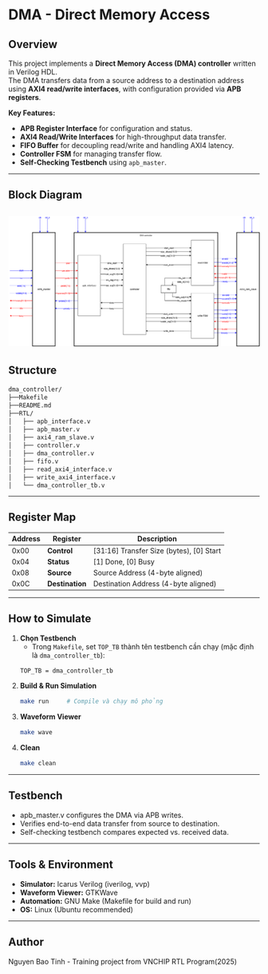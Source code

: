 # DMA - Direct Memory Access

## Overview
This project implements a **Direct Memory Access (DMA) controller** written in Verilog HDL.  
The DMA transfers data from a source address to a destination address using **AXI4 read/write interfaces**, with configuration provided via **APB registers**.

**Key Features:**
- **APB Register Interface** for configuration and status.
- **AXI4 Read/Write Interfaces** for high-throughput data transfer.
- **FIFO Buffer** for decoupling read/write and handling AXI4 latency.
- **Controller FSM** for managing transfer flow.
- **Self-Checking Testbench** using `apb_master`.
---

## Block Diagram
![Block Diagram](NguyenBaoTinh_Lab5_DMA_design.png)
---
## Structure
````
dma_controller/
├──Makefile
├──README.md
├──RTL/
│   ├── apb_interface.v
│   ├── apb_master.v
│   ├── axi4_ram_slave.v
│   ├── controller.v
│   ├── dma_controller.v
│   ├── fifo.v
│   ├── read_axi4_interface.v
│   ├── write_axi4_interface.v
│   └── dma_controller_tb.v     
````
---
## Register Map
| Address | Register            | Description                              |
|---------|---------------------|------------------------------------------|
| 0x00    | **Control**         | [31:16] Transfer Size (bytes), [0] Start |
| 0x04    | **Status**          | [1] Done, [0] Busy                       |
| 0x08    | **Source**          | Source Address (4-byte aligned)          |
| 0x0C    | **Destination**     | Destination Address (4-byte aligned)     |
---


## How to Simulate
1. **Chọn Testbench**  
   - Trong `Makefile`, set `TOP_TB` thành tên testbench cần chạy (mặc định là `dma_controller_tb`):
   ```bash
   TOP_TB = dma_controller_tb
2. **Build & Run Simulation**
   ```bash
   make run     # Compile và chạy mô phỏng
3. **Waveform Viewer**
   ```bash
   make wave
4. **Clean**
   ```bash
   make clean
---

## Testbench
- apb_master.v configures the DMA via APB writes.
- Verifies end-to-end data transfer from source to destination.
- Self-checking testbench compares expected vs. received data.
---

## Tools & Environment
- **Simulator:** Icarus Verilog (iverilog, vvp)
- **Waveform Viewer:** GTKWave
- **Automation:** GNU Make (Makefile for build and run)
- **OS:** Linux (Ubuntu recommended)
---
## Author
Nguyen Bao Tinh - Training project from VNCHIP RTL Program(2025)